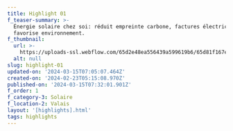 ```yaml
---
title: Highlight 01
f_teaser-summary: >-
  Énergie solaire chez soi: réduit empreinte carbone, factures électricité,
  favorise environnement.
f_thumbnail:
  url: >-
    https://uploads-ssl.webflow.com/65d2e48ea556439a599619b6/65d81f167e8bbd8d436bf3ce_arbaz.jpg
  alt: null
slug: highlight-01
updated-on: '2024-03-15T07:05:07.464Z'
created-on: '2024-02-23T05:15:08.970Z'
published-on: '2024-03-15T07:32:01.901Z'
f_order: 1
f_category-3: Solaire
f_location-2: Valais
layout: '[highlights].html'
tags: highlights
---
```



